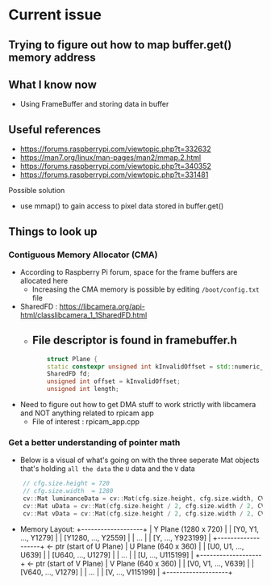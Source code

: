# Current issue
## Trying to figure out how to map buffer.get() memory address
  
## What I know now
- Using FrameBuffer and storing data in buffer

## Useful references 
- https://forums.raspberrypi.com/viewtopic.php?t=332632
- https://man7.org/linux/man-pages/man2/mmap.2.html
- https://forums.raspberrypi.com/viewtopic.php?t=340352
- https://forums.raspberrypi.com/viewtopic.php?t=331481

Possible solution 
- use mmap() to gain access to pixel data stored in buffer.get()

## Things to look up
### Contiguous Memory Allocator (CMA)
- According to Raspberry Pi forum, space for the frame buffers are allocated here
  - Increasing the CMA memory is possible by editing `/boot/config.txt` file
- SharedFD : https://libcamera.org/api-html/classlibcamera_1_1SharedFD.html
  - File descriptor is found in framebuffer.h
    - 
    ```cpp
        struct Plane {
		static constexpr unsigned int kInvalidOffset = std::numeric_limits<unsigned int>::max();
		SharedFD fd;
		unsigned int offset = kInvalidOffset;
		unsigned int length;
    ```
- Need to figure out how to get DMA stuff to work strictly with libcamera and NOT anything related to rpicam app
  - File of interest : rpicam_app.cpp
### Get a better understanding of pointer math
- Below is a visual of what's going on with the three seperate Mat objects that's holding `all the data` the `U` data and the `V` data

```cpp
	// cfg.size.height = 720
	// cfg.size.width  = 1280
	cv::Mat luminanceData = cv::Mat(cfg.size.height, cfg.size.width, CV_8U, ptr, cfg.stride);
	cv::Mat uData = cv::Mat(cfg.size.height / 2, cfg.size.width / 2, CV_8U, ptr + cfg.size.width * cfg.size.height);
	cv::Mat vData = cv::Mat(cfg.size.height / 2, cfg.size.width / 2, CV_8U, ptr + cfg.size.width * cfg.size.height + cfg.size.width / 2 * cfg.size.height / 2);
```

- Memory Layout:
+-------------------+
| Y Plane (1280 x 720) |
|   [Y0, Y1, ..., Y1279] |
|   [Y1280, ..., Y2559] |
|   ...               |
|   [Y, ..., Y923199]  |
+-------------------+ <- ptr (start of U Plane)
| U Plane (640 x 360) |
|   [U0, U1, ..., U639] |
|   [U640, ..., U1279] |
|   ...               |
|   [U, ..., U115199]  |
+-------------------+ <- ptr (start of V Plane)
| V Plane (640 x 360) |
|   [V0, V1, ..., V639] |
|   [V640, ..., V1279] |
|   ...               |
|   [V, ..., V115199]  |
+-------------------+

